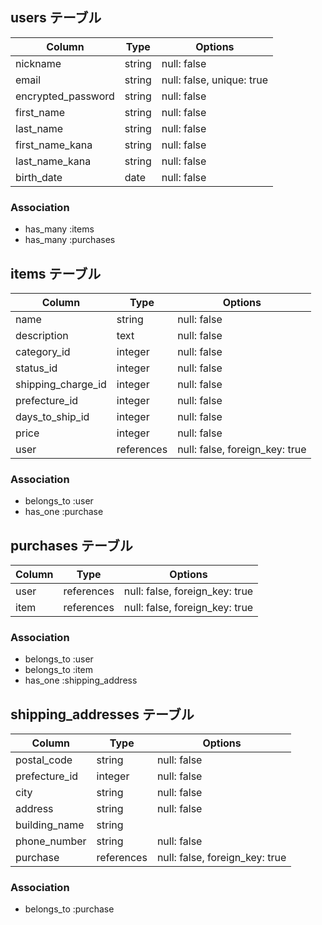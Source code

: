 ## users テーブル

| Column                          | Type   | Options                    |
| ------------------------------- | ------ | ---------------------------|
| nickname                        | string | null: false                |
| email                           | string | null: false, unique: true  |
| encrypted_password              | string | null: false                |
| first_name                      | string | null: false                |
| last_name                       | string | null: false                |
| first_name_kana                 | string | null: false                |
| last_name_kana                  | string | null: false                |
| birth_date                      | date   | null: false                |

### Association
- has_many :items
- has_many :purchases

## items テーブル

| Column              | Type       | Options                        |
| --------------------| ---------- | -------------------------------|
| name                | string     | null: false                    |
| description         | text       | null: false                    |
| category_id         | integer    | null: false                    |
| status_id           | integer    | null: false                    |
| shipping_charge_id  | integer    | null: false                    |
| prefecture_id       | integer    | null: false                    |
| days_to_ship_id     | integer    | null: false                    |
| price               | integer    | null: false                    |
| user                | references | null: false, foreign_key: true |

### Association
- belongs_to :user
- has_one :purchase

## purchases テーブル

| Column           | Type       | Options                        |
| -----------------| ---------- | -------------------------------|
| user             | references | null: false, foreign_key: true |
| item             | references | null: false, foreign_key: true |

### Association
- belongs_to :user
- belongs_to :item
- has_one :shipping_address

## shipping_addresses テーブル

| Column         | Type       | Options                        |
| ---------------| ---------- | -------------------------------|
| postal_code    | string     | null: false                    |
| prefecture_id  | integer    | null: false                    |
| city           | string     | null: false                    |
| address        | string     | null: false                    |
| building_name  | string     |                                |
| phone_number   | string     | null: false                    |
| purchase       | references | null: false, foreign_key: true |

### Association
- belongs_to :purchase

